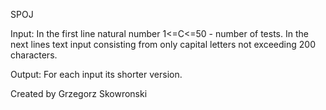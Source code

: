 SPOJ

Input: In the first line natural number 1<=C<=50 - number of tests.
In the next lines text input consisting from only capital letters not exceeding 200 characters.

Output: For each input its shorter version.

Created by Grzegorz Skowronski
